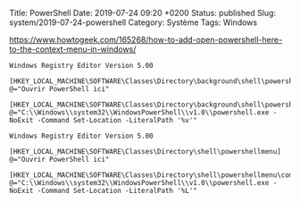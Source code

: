 Title: PowerShell
Date: 2019-07-24 09:20 +0200
Status: published
Slug: system/2019-07-24-powershell
Category: Système
Tags: Windows

<https://www.howtogeek.com/165268/how-to-add-open-powershell-here-to-the-context-menu-in-windows/>

```
Windows Registry Editor Version 5.00

[HKEY_LOCAL_MACHINE\SOFTWARE\Classes\Directory\background\shell\powershellmenu]
@="Ouvrir PowerShell ici"

[HKEY_LOCAL_MACHINE\SOFTWARE\Classes\Directory\background\shell\powershellmenu\command]
@="C:\\Windows\\system32\\WindowsPowerShell\\v1.0\\powershell.exe -NoExit -Command Set-Location -LiteralPath '%v'"
```

```
Windows Registry Editor Version 5.00

[HKEY_LOCAL_MACHINE\SOFTWARE\Classes\Directory\shell\powershellmenu]
@="Ouvrir PowerShell ici"

[HKEY_LOCAL_MACHINE\SOFTWARE\Classes\Directory\shell\powershellmenu\command]
@="C:\\Windows\\system32\\WindowsPowerShell\\v1.0\\powershell.exe -NoExit -Command Set-Location -LiteralPath '%L'"
```

